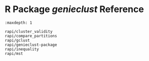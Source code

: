 R Package *genieclust* Reference
================================

```{toctree}
:maxdepth: 1

rapi/cluster_validity
rapi/compare_partitions
rapi/gclust
rapi/genieclust-package
rapi/inequality
rapi/mst
```
